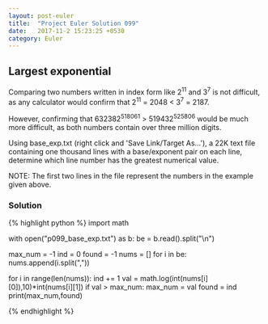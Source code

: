 ```yaml
---
layout: post-euler
title:  "Project Euler Solution 099"
date:   2017-11-2 15:23:25 +0530
category: Euler
---
```


<h2>Largest exponential</h2>
<div><p>Comparing two numbers written in index form like 2<sup>11</sup> and 3<sup>7</sup> is not difficult, as any calculator would confirm that 2<sup>11</sup> = 2048 < 3<sup>7</sup> = 2187.</p><p>However, confirming that 632382<sup>518061</sup> > 519432<sup>525806</sup> would be much more difficult, as both numbers contain over three million digits.</p><p>Using <a>base_exp.txt</a> (right click and 'Save Link/Target As...'), a 22K text file containing one thousand lines with a base/exponent pair on each line, determine which line number has the greatest numerical value.</p><p>NOTE: The first two lines in the file represent the numbers in the example given above.</p></div>

### Solution

{% highlight python %}
import math

with open("p099_base_exp.txt") as b:
    be = b.read().split("\n")

max_num = -1
ind = 0
found = -1
nums = []
for i in be:
    nums.append(i.split(","))



for i in range(len(nums)):
    ind += 1
    val = math.log(int(nums[i][0]),10)*int(nums[i][1])
    if val > max_num:
        max_num = val
        found = ind
print(max_num,found)

{% endhighlight %}
